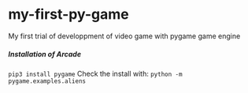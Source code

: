 # my-first-py-game
My first trial of developpment of video game with pygame game engine


##### Installation of Arcade
```pip3 install pygame```
Check the install with: `python -m pygame.examples.aliens`